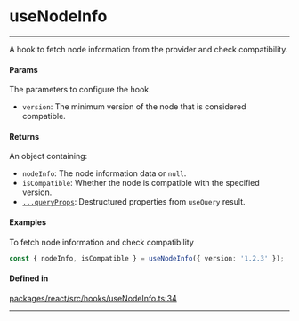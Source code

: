 # useNodeInfo
---

A hook to fetch node information from the provider and check compatibility.

#### Params

The parameters to configure the hook.
- `version`: The minimum version of the node that is considered compatible.

#### Returns

An object containing:
- `nodeInfo`: The node information data or `null`.
- `isCompatible`: Whether the node is compatible with the specified version.
- [`...queryProps`](https://tanstack.com/query/latest/docs/framework/react/reference/useQuery): Destructured properties from `useQuery` result.

#### Examples

To fetch node information and check compatibility
```ts
const { nodeInfo, isCompatible } = useNodeInfo({ version: '1.2.3' });
```

#### Defined in

[packages/react/src/hooks/useNodeInfo.ts:34](https://github.com/LeoCourbassier/fuel-connectors/blob/f33236b78c83c4d8956637865372a08961d56b69/packages/react/src/hooks/useNodeInfo.ts#L34)

___
